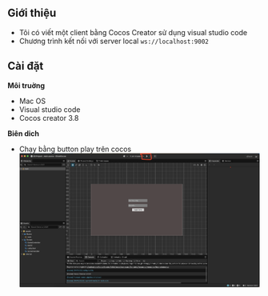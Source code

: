 ## Giới thiệu

- Tôi có viết một client bằng Cocos Creator sử dụng visual studio code
- Chương trình kết nối với server local `ws://localhost:9002`

## Cài đặt
**Môi truờng**
 - Mac OS
 - Visual studio code
 - Cocos creator 3.8
    

**Biên dich**
 - Chạy bằng button play trên cocos
  ![Alt text](<Screenshot 2023-12-04 at 11.17.58.png>)